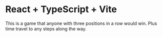 # React + TypeScript + Vite

This is a game that anyone with three positions in a row would win. Plus time travel to any steps along the way.